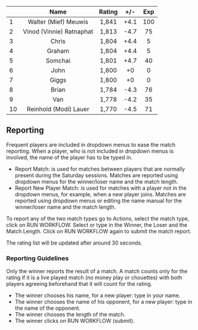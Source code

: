 | |Name|Rating|+/-|Exp|
|-|:--:|:----:|:-:|:-:|
|1|Walter (Mief) Meuwis|1,841|+4.1|100|
|2|Vinod (Vinnie) Ratnaphat|1,813|-4.7|75|
|3|Chris|1,804|+4.4|5|
|4|Graham|1,804|+4.4|5|
|5|Somchai|1,801|+4.7|40|
|6|John|1,800|+0|0|
|7|Giggs|1,800|+0|0|
|8|Brian|1,784|-4.3|76|
|9|Van|1,778|-4.2|35|
|10|Reinhold (Modi) Lauer|1,770|-4.5|71|

 

## Reporting

Frequent players are included in dropdown menus to ease the match reporting.
When a player, who is not included in dropdown menus is involved, the name of the player has to be typed in.

- Report Match:  is used for matches between players that are normally present during the Saturday sessions.
Matches are reported using dropdown menus for the winner/loser name and the match length.
- Report New Player Match:  is used for matches with a player not in the dropdown menus, for example, when a new player joins.
Matches are reported using dropdown menus or editing the name manual for the winner/loser name and the match length.

To report any of the two match types go to Actions, select the match type, click on RUN WORKFLOW.
Select or type in the Winner, the Loser and the Match Length.
Click on RUN WORKFLOW again to submit the match report.

The rating list will be updated after around 30 seconds.

### Reporting Guidelines

Only the winner reports the result of a match.
A match counts only for the rating if it is a live played match (no money play or chouettes)
with both players agreeing beforehand that it will count for the rating.

- The winner chooses his name, for a new player: type in your name.
- The winner chooses the name of his opponent, for a new player: type in the name of the opponent.
- The winner chooses the length of the match.
- The winner clicks on RUN WORKFLOW (submit).
